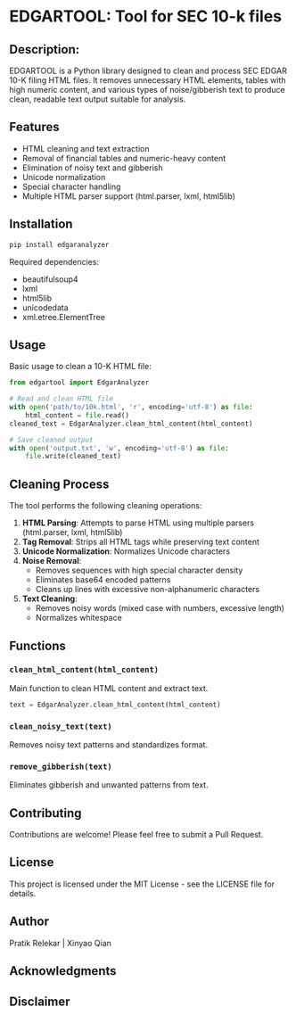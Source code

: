 # EDGARTOOL: Tool for SEC 10-k files
## Description:

EDGARTOOL is a Python library designed to clean and process SEC EDGAR 10-K filing HTML files. It removes unnecessary HTML elements, tables with high numeric content, and various types of noise/gibberish text to produce clean, readable text output suitable for analysis.

## Features

- HTML cleaning and text extraction
- Removal of financial tables and numeric-heavy content
- Elimination of noisy text and gibberish
- Unicode normalization
- Special character handling
- Multiple HTML parser support (html.parser, lxml, html5lib)

## Installation

```bash
pip install edgaranalyzer
```

Required dependencies:
- beautifulsoup4
- lxml
- html5lib
- unicodedata
- xml.etree.ElementTree

## Usage

Basic usage to clean a 10-K HTML file:

```python
from edgartool import EdgarAnalyzer

# Read and clean HTML file
with open('path/to/10k.html', 'r', encoding='utf-8') as file:
    html_content = file.read()
cleaned_text = EdgarAnalyzer.clean_html_content(html_content)

# Save cleaned output
with open('output.txt', 'w', encoding='utf-8') as file:
    file.write(cleaned_text)
```

## Cleaning Process

The tool performs the following cleaning operations:

1. **HTML Parsing**: Attempts to parse HTML using multiple parsers (html.parser, lxml, html5lib)
2. **Tag Removal**: Strips all HTML tags while preserving text content
3. **Unicode Normalization**: Normalizes Unicode characters
4. **Noise Removal**:
   - Removes sequences with high special character density
   - Eliminates base64 encoded patterns
   - Cleans up lines with excessive non-alphanumeric characters
5. **Text Cleaning**:
   - Removes noisy words (mixed case with numbers, excessive length)
   - Normalizes whitespace

## Functions

### `clean_html_content(html_content)`
Main function to clean HTML content and extract text.

```python
text = EdgarAnalyzer.clean_html_content(html_content)
```

### `clean_noisy_text(text)`
Removes noisy text patterns and standardizes format.

### `remove_gibberish(text)`
Eliminates gibberish and unwanted patterns from text.

## Contributing

Contributions are welcome! Please feel free to submit a Pull Request.

## License

This project is licensed under the MIT License - see the LICENSE file for details.

## Author

Pratik Relekar | Xinyao Qian

## Acknowledgments


## Disclaimer

